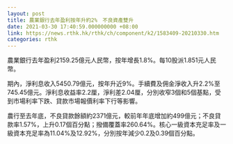 ```yaml
---
layout: post
title: 農業銀行去年盈利按年升約2%　不良資產雙升
date: 2021-03-30 17:40:59.000000000 +08:00
link: https://news.rthk.hk/rthk/ch/component/k2/1583409-20210330.htm
categories: rthk
---
```


農業銀行去年盈利2159.25億元人民幣，按年增長1.8%。每10股派1.851元人民幣。

期內，淨利息收入5450.79億元，按年升近9%。手續費及佣金淨收入升2.2%至745.45億元。淨利息收益率2.2厘，淨利差2.04厘，分別收窄3個和5個基點，受到市場利率下跌、貸款市場報價利率下行等影響。

農行至去年底，不良貸款餘額約2371億元，較前年年底增加約499億元；不良貸款率1.57%，上升0.17個百分點；撥備覆蓋率260.64%。核心一級資本充足率及一級資本充足率為11.04%及12.92%，分別按年減少0.2及0.39個百分點。
